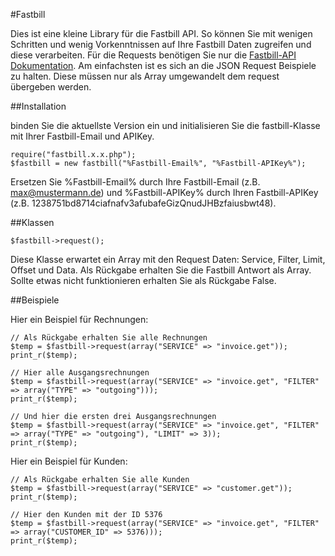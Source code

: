 #Fastbill

Dies ist eine kleine Library für die Fastbill API.
So können Sie mit wenigen Schritten und wenig Vorkenntnissen auf Ihre Fastbill Daten zugreifen und diese verarbeiten. Für die Requests benötigen Sie nur die [Fastbill-API Dokumentation](http://www.fastbill.com/api/, "Fastbill API Dokumentation"). Am einfachsten ist es sich an die JSON Request Beispiele zu halten. Diese müssen nur als Array umgewandelt dem request übergeben werden.



##Installation

binden Sie die aktuellste Version ein und initialisieren Sie die fastbill-Klasse mit Ihrer Fastbill-Email und APIKey.

<pre><code>require("fastbill.x.x.php");
$fastbill = new fastbill("%Fastbill-Email%", "%Fastbill-APIKey%");</code></pre>
Ersetzen Sie %Fastbill-Email% durch Ihre Fastbill-Email (z.B. max@mustermann.de) und %Fastbill-APIKey% durch Ihren Fastbill-APIKey (z.B. 1238751bd8714ciafnafv3afubafeGizQnudJHBzfaiusbwt48).



##Klassen

<pre><code>$fastbill->request();</code></pre>
Diese Klasse erwartet ein Array mit den Request Daten: Service, Filter, Limit, Offset und Data.
Als Rückgabe erhalten Sie die Fastbill Antwort als Array.
Sollte etwas nicht funktionieren erhalten Sie als Rückgabe False.



##Beispiele

Hier ein Beispiel für Rechnungen:
<pre><code>// Als Rückgabe erhalten Sie alle Rechnungen
$temp = $fastbill->request(array("SERVICE" => "invoice.get"));
print_r($temp);

// Hier alle Ausgangsrechnungen
$temp = $fastbill->request(array("SERVICE" => "invoice.get", "FILTER" => array("TYPE" => "outgoing")));
print_r($temp);

// Und hier die ersten drei Ausgangsrechnungen
$temp = $fastbill->request(array("SERVICE" => "invoice.get", "FILTER" => array("TYPE" => "outgoing"), "LIMIT" => 3));
print_r($temp);</code></pre>

Hier ein Beispiel für Kunden:
<pre><code>// Als Rückgabe erhalten Sie alle Kunden
$temp = $fastbill->request(array("SERVICE" => "customer.get"));
print_r($temp);

// Hier den Kunden mit der ID 5376
$temp = $fastbill->request(array("SERVICE" => "invoice.get", "FILTER" => array("CUSTOMER_ID" => 5376)));
print_r($temp);</code></pre>

